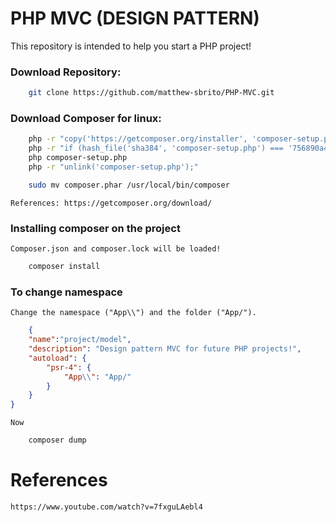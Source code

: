 # PHP MVC (DESIGN PATTERN)

  
This repository is intended to help you start a PHP project!

### Download Repository:

~~~zsh
    git clone https://github.com/matthew-sbrito/PHP-MVC.git
~~~

### Download Composer for linux:

~~~zsh
    php -r "copy('https://getcomposer.org/installer', 'composer-setup.php');"
    php -r "if (hash_file('sha384', 'composer-setup.php') === '756890a4488ce9024fc62c56153228907f1545c228516cbf63f885e036d37e9a59d27d63f46af1d4d07ee0f76181c7d3') { echo 'Installer verified'; } else { echo 'Installer corrupt'; unlink('composer-setup.php'); } echo PHP_EOL;"
    php composer-setup.php
    php -r "unlink('composer-setup.php');"

    sudo mv composer.phar /usr/local/bin/composer
~~~

    References: https://getcomposer.org/download/

### Installing composer on the project

    Composer.json and composer.lock will be loaded!

~~~zsh
    composer install
~~~

### To change namespace

    Change the namespace ("App\\") and the folder ("App/").

~~~json
    {
    "name":"project/model",
    "description": "Design pattern MVC for future PHP projects!",
    "autoload": {
        "psr-4": {
            "App\\": "App/"
        }
    }
}
~~~
    Now
~~~zsh
    composer dump
~~~
# References

    https://www.youtube.com/watch?v=7fxguLAebl4